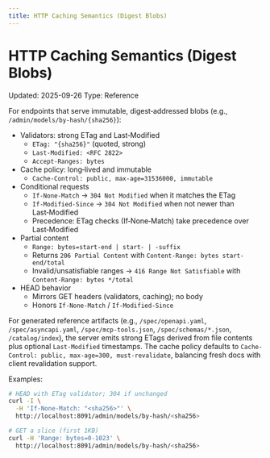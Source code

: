 ```yaml
---
title: HTTP Caching Semantics (Digest Blobs)
---
```


# HTTP Caching Semantics (Digest Blobs)
Updated: 2025-09-26
Type: Reference

For endpoints that serve immutable, digest‑addressed blobs (e.g., `/admin/models/by-hash/{sha256}`):

- Validators: strong ETag and Last‑Modified
  - `ETag: "{sha256}"` (quoted, strong)
  - `Last-Modified: <RFC 2822>`
  - `Accept-Ranges: bytes`
- Cache policy: long‑lived and immutable
  - `Cache-Control: public, max-age=31536000, immutable`
- Conditional requests
  - `If-None-Match` → `304 Not Modified` when it matches the ETag
  - `If-Modified-Since` → `304 Not Modified` when not newer than Last‑Modified
  - Precedence: ETag checks (If‑None‑Match) take precedence over Last‑Modified
- Partial content
  - `Range: bytes=start-end | start- | -suffix`
  - Returns `206 Partial Content` with `Content-Range: bytes start-end/total`
  - Invalid/unsatisfiable ranges → `416 Range Not Satisfiable` with `Content-Range: bytes */total`
- HEAD behavior
  - Mirrors GET headers (validators, caching); no body
  - Honors `If-None-Match` / `If-Modified-Since`

For generated reference artifacts (e.g., `/spec/openapi.yaml`, `/spec/asyncapi.yaml`, `/spec/mcp-tools.json`, `/spec/schemas/*.json`, `/catalog/index`), the server emits strong ETags derived from file contents plus optional `Last-Modified` timestamps. The cache policy defaults to `Cache-Control: public, max-age=300, must-revalidate`, balancing fresh docs with client revalidation support.

Examples:

```bash
# HEAD with ETag validator; 304 if unchanged
curl -I \
  -H 'If-None-Match: "<sha256>"' \
  http://localhost:8091/admin/models/by-hash/<sha256>

# GET a slice (first 1KB)
curl -H 'Range: bytes=0-1023' \
  http://localhost:8091/admin/models/by-hash/<sha256>
```
